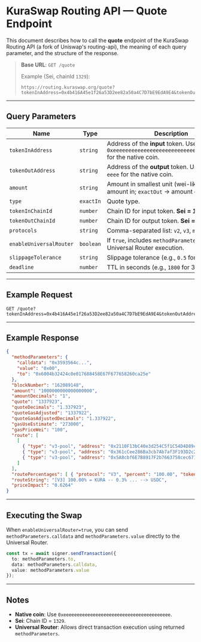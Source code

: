 # KuraSwap Routing API — Quote Endpoint

This document describes how to call the **quote** endpoint of the KuraSwap Routing API (a fork of Uniswap's routing-api), the meaning of each query parameter, and the structure of the response.

> **Base URL**: `GET /quote`
>
> Example (Sei, chainId `1329`):
>
> ```text
> https://routing.kuraswap.org/quote?tokenInAddress=0x4b416A45e1f26a53D2ee82a50a4C7D7bE9EdA9E4&tokenOutAddress=0xe15fc38f6d8c56af07bbcbe3baf5708a2bf42392&amount=1000000000000000000&type=exactIn&tokenInChainId=1329&tokenOutChainId=1329&protocols=v2%2Cv3%2Cmixed&enableUniversalRouter=true&slippageTolerance=0.5&deadline=1800
> ```

---

## Query Parameters

| Name                    | Type                   | Description                                                                                           |
| ----------------------- | ---------------------- | ----------------------------------------------------------------------------------------------------- |
| `tokenInAddress`        | `string`               | Address of the **input** token. Use `0xeeeeeeeeeeeeeeeeeeeeeeeeeeeeeeeeeeeeeeee` for the native coin. |
| `tokenOutAddress`       | `string`               | Address of the **output** token. Use `0xeeee…eeee` for the native coin.                               |
| `amount`                | `string`               | Amount in smallest unit (wei-like). `exactIn` → amount in; `exactOut` → amount out.                   |
| `type`                  | `exactIn`              | Quote type.                                                                                           |
| `tokenInChainId`        | `number`               | Chain ID for input token. **Sei = 1329**.                                                             |
| `tokenOutChainId`       | `number`               | Chain ID for output token. **Sei = 1329**.                                                            |
| `protocols`             | `string`               | Comma-separated list: `v2`, `v3`, `mixed`.                                                            |
| `enableUniversalRouter` | `boolean`              | If `true`, includes `methodParameters` for direct Universal Router execution.                         |
| `slippageTolerance`     | `string`               | Slippage tolerance (e.g., `0.5` for 0.5%).                                                            |
| `deadline`              | `number`               | TTL in seconds (e.g., `1800` for 30 min).                                                             |

---

## Example Request

```text
GET /quote?tokenInAddress=0x4b416A45e1f26a53D2ee82a50a4C7D7bE9EdA9E4&tokenOutAddress=0xe15fc38f6d8c56af07bbcbe3baf5708a2bf42392&amount=1000000000000000000&type=exactIn&tokenInChainId=1329&tokenOutChainId=1329&protocols=v2,v3,mixed&enableUniversalRouter=true&slippageTolerance=0.5&deadline=1800
```

---

## Example Response

```json
{
  "methodParameters": {
    "calldata": "0x3593564c...",
    "value": "0x00",
    "to": "0x6004b32424c0e017688458E67F677658260ca25e"
  },
  "blockNumber": "162089148",
  "amount": "1000000000000000000",
  "amountDecimals": "1",
  "quote": "1337923",
  "quoteDecimals": "1.337923",
  "quoteGasAdjusted": "1337922",
  "quoteGasAdjustedDecimals": "1.337922",
  "gasUseEstimate": "273000",
  "gasPriceWei": "100",
  "route": [
    [
      { "type": "v3-pool", "address": "0x2110F13bC40e3d254C5f1C54D4D89cddB9a985aF", ... },
      { "type": "v3-pool", "address": "0x361cCee286Ba3cb7Ab7af3F193D2c2B47168F89f", ... },
      { "type": "v3-pool", "address": "0x5A8cbf6E7B8917F2b7663758cec671A0705e2511", ... }
    ]
  ],
  "routePercentages": [ { "protocol": "V3", "percent": "100.00", "tokenPath": [ ... ] } ],
  "routeString": "[V3] 100.00% = KURA -- 0.3% ... --> USDC",
  "priceImpact": "0.6264"
}
```

---

## Executing the Swap

When `enableUniversalRouter=true`, you can send `methodParameters.calldata` and `methodParameters.value` directly to the Universal Router.

```ts
const tx = await signer.sendTransaction({
  to: methodParameters.to,
  data: methodParameters.calldata,
  value: methodParameters.value
});
```

---

## Notes

* **Native coin**: Use `0xeeeeeeeeeeeeeeeeeeeeeeeeeeeeeeeeeeeeeeee`.
* **Sei**: Chain ID = `1329`.
* **Universal Router**: Allows direct transaction execution using returned `methodParameters`.
